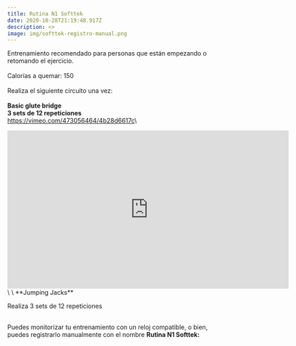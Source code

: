 ```yaml
---
title: Rutina N1 Softtek
date: 2020-10-28T21:19:48.917Z
description: <>
image: img/softtek-registro-manual.png
---
```

Entrenamiento recomendado para personas que están empezando o retomando el ejercicio. \
\
Calorías a quemar: 150\
\
Realiza el siguiente circuito una vez:\
\
**Basic glute bridge**\
**3 sets de 12 repeticiones**\
<https://vimeo.com/473056464/4b28d6617c>\
<iframe src="https://player.vimeo.com/video/473056464" width="640" height="360" frameborder="0" allow="autoplay; fullscreen" allowfullscreen></iframe>\
\
**Jumping Jacks**

Realiza 3 sets de 12 repeticiones





\
Puedes monitorizar tu entrenamiento con un reloj compatible, o bien, puedes registrarlo manualmente con el nombre **Rutina N1 Softtek:**